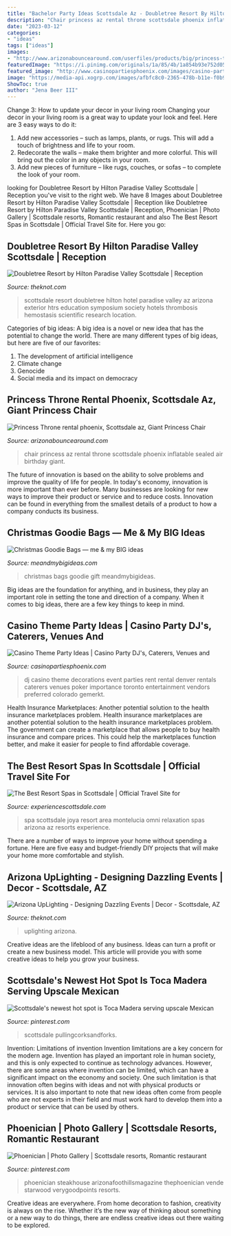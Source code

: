 ```yaml
---
title: "Bachelor Party Ideas Scottsdale Az - Doubletree Resort By Hilton Paradise Valley Scottsdale"
description: "Chair princess az rental throne scottsdale phoenix inflatable sealed air birthday giant"
date: "2023-03-12"
categories:
- "ideas"
tags: ["ideas"]
images:
- "http://www.arizonabouncearound.com/userfiles/products/big/princess-throne-rental-phoenix-scottsdale-az-giant-princess-chair-rental-az.jpg"
featuredImage: "https://i.pinimg.com/originals/1a/85/4b/1a854b93e752d058b4b796eb454b1c85.jpg"
featured_image: "http://www.casinopartiesphoenix.com/images/casino-party-dj.jpg"
image: "https://media-api.xogrp.com/images/afbfc8c0-2365-478b-b11e-f0b9b81aff7c"
ShowToc: true
author: "Jena Beer III"
---
```



Change 3: How to update your decor in your living room
Changing your decor in your living room is a great way to update your look and feel. Here are 3 easy ways to do it: 
1. Add new accessories – such as lamps, plants, or rugs. This will add a touch of brightness and life to your room. 
2. Redecorate the walls – make them brighter and more colorful. This will bring out the color in any objects in your room. 
3. Add new pieces of furniture – like rugs, couches, or sofas – to complete the look of your room.

	

		
looking for Doubletree Resort by Hilton Paradise Valley Scottsdale | Reception you've visit to the right web. We have 8 Images about Doubletree Resort by Hilton Paradise Valley Scottsdale | Reception like Doubletree Resort by Hilton Paradise Valley Scottsdale | Reception, Phoenician | Photo Gallery | Scottsdale resorts, Romantic restaurant and also The Best Resort Spas in Scottsdale | Official Travel Site for. Here you go:
		
    
## Doubletree Resort By Hilton Paradise Valley Scottsdale | Reception

<img loading=lazy src="https://media-api.xogrp.com/images/7226b8e3-53bf-479f-bb4d-3be9fe091726~rs_720.480" onerror="this.onerror=null;this.src='https://tse1.mm.bing.net/th?id=OIP.FI2URI6KNGvUZY0ikNHQvgHaE5&amp;pid=15.1';" alt="Doubletree Resort by Hilton Paradise Valley Scottsdale | Reception">

_Source: theknot.com_

>scottsdale resort doubletree hilton hotel paradise valley az arizona exterior htrs education symposium society hotels thrombosis hemostasis scientific research location. 

	

Categories of big ideas:
A big idea is a novel or new idea that has the potential to change the world. There are many different types of big ideas, but here are five of our favorites: 
1. The development of artificial intelligence 
2. Climate change 
3. Genocide 
4. Social media and its impact on democracy 

    
## Princess Throne Rental Phoenix, Scottsdale Az, Giant Princess Chair

<img loading=lazy src="http://www.arizonabouncearound.com/userfiles/products/big/princess-throne-rental-phoenix-scottsdale-az-giant-princess-chair-rental-az.jpg" onerror="this.onerror=null;this.src='https://tse1.mm.bing.net/th?id=OIP.o8KKesHCii8NM8b4nSgn2QHaJ4&amp;pid=15.1';" alt="Princess Throne rental phoenix, Scottsdale az, Giant Princess Chair">

_Source: arizonabouncearound.com_

>chair princess az rental throne scottsdale phoenix inflatable sealed air birthday giant. 

	

The future of innovation is based on the ability to solve problems and improve the quality of life for people. In today's economy, innovation is more important than ever before. Many businesses are looking for new ways to improve their product or service and to reduce costs. Innovation can be found in everything from the smallest details of a product to how a company conducts its business.

    
## Christmas Goodie Bags — Me &amp; My BIG Ideas

<img loading=lazy src="http://static1.squarespace.com/static/5148aa1de4b016fef442df9a/t/529e2a38e4b0c9cc21cad1aa/1386097210599/mambixmasgoodies.jpg" onerror="this.onerror=null;this.src='https://tse3.mm.bing.net/th?id=OIP.lxPqCzmRcug0NmYCupd_7wHaE8&amp;pid=15.1';" alt="Christmas Goodie Bags — me &amp; my BIG ideas">

_Source: meandmybigideas.com_

>christmas bags goodie gift meandmybigideas. 

	

Big ideas are the foundation for anything, and in business, they play an important role in setting the tone and direction of a company. When it comes to big ideas, there are a few key things to keep in mind. 

    
## Casino Theme Party Ideas | Casino Party DJ&#039;s, Caterers, Venues And

<img loading=lazy src="http://www.casinopartiesphoenix.com/images/casino-party-dj.jpg" onerror="this.onerror=null;this.src='https://tse1.mm.bing.net/th?id=OIP.7sSbZqrNnDfjj5zg452abQHaFj&amp;pid=15.1';" alt="Casino Theme Party Ideas | Casino Party DJ&#039;s, Caterers, Venues and">

_Source: casinopartiesphoenix.com_

>dj casino theme decorations event parties rent rental denver rentals caterers venues poker importance toronto entertainment vendors preferred colorado gemerkt. 

	

Health Insurance Marketplaces: Another potential solution to the health insurance marketplaces problem.
Health insurance marketplaces are another potential solution to the health insurance marketplaces problem. The government can create a marketplace that allows people to buy health insurance and compare prices. This could help the marketplaces function better, and make it easier for people to find affordable coverage.

    
## The Best Resort Spas In Scottsdale | Official Travel Site For

<img loading=lazy src="https://assets.experiencescottsdale.com/simpleview/image/upload/c_limit,h_1200,q_75,w_1200/v1/clients/scottsdale/Joya_Spa_rRelax_room_b2269351-6112-4e1d-beac-bcb178fed0cd.jpg" onerror="this.onerror=null;this.src='https://tse4.mm.bing.net/th?id=OIP.FVY-TXV85OZNxg1uqr7TrAHaDR&amp;pid=15.1';" alt="The Best Resort Spas in Scottsdale | Official Travel Site for">

_Source: experiencescottsdale.com_

>spa scottsdale joya resort area montelucia omni relaxation spas arizona az resorts experience. 

	

There are a number of ways to improve your home without spending a fortune. Here are five easy and budget-friendly DIY projects that will make your home more comfortable and stylish.

    
## Arizona UpLighting - Designing Dazzling Events | Decor - Scottsdale, AZ

<img loading=lazy src="https://media-api.xogrp.com/images/afbfc8c0-2365-478b-b11e-f0b9b81aff7c" onerror="this.onerror=null;this.src='https://tse1.mm.bing.net/th?id=OIP.Zy5vKdCpgKVmcTmOuwNdOQHaJ4&amp;pid=15.1';" alt="Arizona UpLighting - Designing Dazzling Events | Decor - Scottsdale, AZ">

_Source: theknot.com_

>uplighting arizona. 

	

Creative ideas are the lifeblood of any business. Ideas can turn a profit or create a new business model. This article will provide you with some creative ideas to help you grow your business.

    
## Scottsdale&#039;s Newest Hot Spot Is Toca Madera Serving Upscale Mexican

<img loading=lazy src="https://i.pinimg.com/originals/3b/3a/1b/3b3a1b92efc22aceb62cadd67336897c.jpg" onerror="this.onerror=null;this.src='https://tse2.mm.bing.net/th?id=OIP.6BccqHs_W4jhGeqSDFw3mAHaE7&amp;pid=15.1';" alt="Scottsdale&#039;s newest hot spot is Toca Madera serving upscale Mexican">

_Source: pinterest.com_

>scottsdale pullingcorksandforks. 

	

Invention: Limitations of invention
Invention limitations are a key concern for the modern age. Invention has played an important role in human society, and this is only expected to continue as technology advances. However, there are some areas where invention can be limited, which can have a significant impact on the economy and society. One such limitation is that innovation often begins with ideas and not with physical products or services. It is also important to note that new ideas often come from people who are not experts in their field and must work hard to develop them into a product or service that can be used by others.

    
## Phoenician | Photo Gallery | Scottsdale Resorts, Romantic Restaurant

<img loading=lazy src="https://i.pinimg.com/originals/1a/85/4b/1a854b93e752d058b4b796eb454b1c85.jpg" onerror="this.onerror=null;this.src='https://tse1.mm.bing.net/th?id=OIP.aYhx_21wnNmICZa6DubsDAHaFI&amp;pid=15.1';" alt="Phoenician | Photo Gallery | Scottsdale resorts, Romantic restaurant">

_Source: pinterest.com_

>phoenician steakhouse arizonafoothillsmagazine thephoenician vende starwood verygoodpoints resorts. 

	

Creative ideas are everywhere. From home decoration to fashion, creativity is always on the rise. Whether it’s the new way of thinking about something or a new way to do things, there are endless creative ideas out there waiting to be explored.


